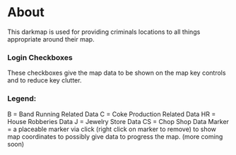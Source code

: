 # About
This darkmap is used for providing criminals locations to all things appropriate around their map. 

### Login Checkboxes 
These checkboxes give the map data to be shown on the map key controls and to reduce key clutter. 

### Legend:
B = Band Running Related Data 
C = Coke Production Related Data
HR = House Robberies Data
J = Jewelry Store Data
CS = Chop Shop Data
Marker = a placeable marker via click (right click on marker to remove) to show map coordinates to possibly give data to progress the map.
(more coming soon)


